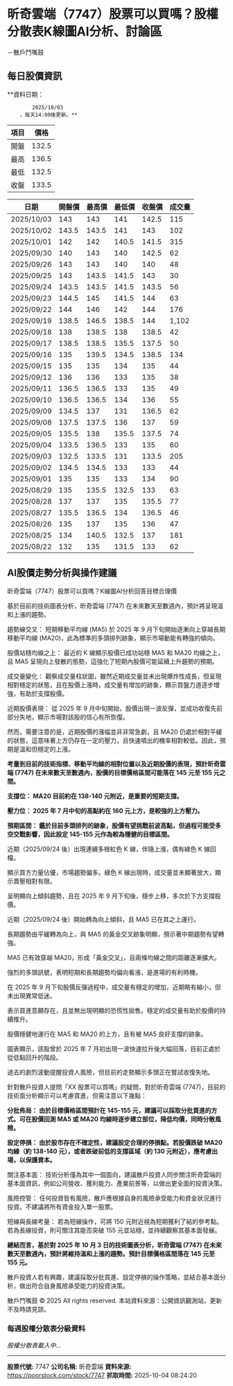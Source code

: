 # 昕奇雲端（7747）股票可以買嗎？股權分散表K線圖AI分析、討論區
－散戶鬥嘴鼓

## 每日股價資訊

**資料日期：
        
            2025/10/03
        ，每天14:00後更新。**

| 項目 | 價格 |
|------|------|
| 開盤 | 132.5 |
| 最高 | 136.5 |
| 最低 | 132.5 |
| 收盤 | 133.5 |

| 日期 | 開盤價 | 最高價 | 最低價 | 收盤價 | 成交量 |
|------|--------|--------|--------|--------|--------|
| 2025/10/03 | 143 | 143 | 141 | 142.5 | 115 |
| 2025/10/02 | 143.5 | 143.5 | 141 | 143 | 102 |
| 2025/10/01 | 142 | 142 | 140.5 | 141.5 | 315 |
| 2025/09/30 | 140 | 143 | 140 | 142.5 | 62 |
| 2025/09/26 | 143 | 143 | 140 | 140 | 48 |
| 2025/09/25 | 143 | 143.5 | 141.5 | 143 | 30 |
| 2025/09/24 | 143.5 | 143.5 | 141.5 | 143.5 | 56 |
| 2025/09/23 | 144.5 | 145 | 141.5 | 144 | 63 |
| 2025/09/22 | 144 | 146 | 142 | 144 | 176 |
| 2025/09/19 | 138.5 | 146.5 | 138.5 | 144 | 1,102 |
| 2025/09/18 | 138 | 138.5 | 138 | 138.5 | 42 |
| 2025/09/17 | 138.5 | 138.5 | 135.5 | 137.5 | 50 |
| 2025/09/16 | 135 | 139.5 | 134.5 | 138.5 | 134 |
| 2025/09/15 | 135 | 135 | 134 | 135 | 44 |
| 2025/09/12 | 136 | 136 | 133 | 135 | 38 |
| 2025/09/11 | 136.5 | 136.5 | 133 | 135 | 49 |
| 2025/09/10 | 136.5 | 136.5 | 134 | 136 | 55 |
| 2025/09/09 | 134.5 | 137 | 131 | 136.5 | 62 |
| 2025/09/08 | 137.5 | 137.5 | 136 | 137 | 59 |
| 2025/09/05 | 135.5 | 138 | 135.5 | 137.5 | 74 |
| 2025/09/04 | 133.5 | 136.5 | 133 | 135 | 60 |
| 2025/09/03 | 132.5 | 133.5 | 131 | 133.5 | 205 |
| 2025/09/02 | 134.5 | 134.5 | 133 | 133 | 44 |
| 2025/09/01 | 135 | 135 | 133 | 134 | 90 |
| 2025/08/29 | 135 | 135.5 | 132.5 | 133 | 63 |
| 2025/08/28 | 137 | 137 | 135 | 135.5 | 77 |
| 2025/08/27 | 135.5 | 136.5 | 134 | 136.5 | 46 |
| 2025/08/26 | 135 | 137 | 135 | 136 | 47 |
| 2025/08/25 | 134 | 140.5 | 132.5 | 137 | 181 |
| 2025/08/22 | 132 | 135 | 131.5 | 133 | 62 |

## AI股價走勢分析與操作建議

昕奇雲端（7747）股票可以買嗎？K線圖AI分析回答目標合理價

基於目前的技術圖表分析，昕奇雲端 (7747) 在未來數天至數週內，預計將呈現溫和上漲的趨勢。

趨勢線交叉： 短期移動平均線 (MA5) 於 2025 年 9 月下旬開始逐漸向上穿越長期移動平均線 (MA20)，此為標準的多頭排列跡象，顯示市場動能有轉強的傾向。

股價站穩均線之上： 最近的 K 線顯示股價已成功站穩 MA5 和 MA20 均線之上，且 MA5 呈現向上發散的態勢，這強化了短期內股價可能延續上升趨勢的預期。

成交量變化： 觀察成交量柱狀圖，雖然近期成交量並未出現爆炸性成長，但呈現相對穩定的狀態，且在股價上漲時，成交量有增加的跡象，顯示買盤力道逐步增強，有助於支撐股價。

近期股價表現： 從 2025 年 9 月中旬開始，股價出現一波反彈，並成功收復先前部分失地，顯示市場對該股的信心有所恢復。

然而，需要注意的是，近期股價的漲幅並非非常急劇，且 MA20 仍處於相對平緩的狀態，這意味著上方仍存在一定的壓力，且快速噴出的機率相對較低。因此，預期是溫和但穩定的上漲。

**考量到目前的技術指標、移動平均線的相對位置以及近期股價的表現，預計昕奇雲端 (7747) 在未來數天至數週內，股價的目標價格區間可能落在 145 元至 155 元之間。**

**支撐位： MA20 目前約在 138-140 元附近，是重要的短期支撐。**

**壓力位： 2025 年 7 月中旬的高點約在 160 元上方，是較強的上方壓力。**

**預期區間： 鑑於目前多頭排列的跡象，股價有望挑戰前波高點，但過程可能受多空交戰影響，因此設定 145-155 元作為較為穩健的目標區間。**

近期（2025/09/24 後）出現連續多根紅色 K 線，伴隨上漲，偶有綠色 K 線回檔。

顯示買方力量佔優，市場趨勢偏多。綠色 K 線出現時，成交量並未顯著放大，顯示賣壓相對有限。

呈明顯向上傾斜趨勢，且在 2025 年 9 月下旬後，穩步上移，多次於下方支撐股價。

近期（2025/09/24 後）開始轉為向上傾斜，且 MA5 已在其之上運行。

長期趨勢由平緩轉為向上，與 MA5 的黃金交叉跡象明顯，預示著中期趨勢有望轉強。

MA5 已有效穿越 MA20，形成「黃金交叉」，且兩條均線之間的距離逐漸擴大。

強烈的多頭訊號，表明短期和長期趨勢均偏向看漲，是進場的有利時機。

在 2025 年 9 月下旬股價反彈過程中，成交量有穩定的增加，近期略有縮小，但未出現異常低迷。

表示買進意願存在，且並無出現明顯的恐慌性拋售。穩定的成交量有助於股價的持續推升。

股價穩健地運行在 MA5 和 MA20 的上方，且有被 MA5 良好支撐的跡象。

圖表顯示，該股曾於 2025 年 7 月初出現一波快速拉升後大幅回落，目前正處於從低點回升的階段。

過去的劇烈波動提醒投資人風險，但目前的走勢顯示多頭正在嘗試收復失地。

針對散戶投資人提問「XX 股票可以買嗎」的疑問，對於昕奇雲端 (7747)，目前的技術面分析顯示可以考慮買進，但需注意以下幾點：

**分批佈局： 由於目標價格區間預計在 145-155 元，建議可以採取分批買進的方式。可在股價回測 MA5 或 MA20 均線時逐步建立部位，降低均價，同時分散風險。**

**設定停損： 由於股市存在不確定性，建議設定合理的停損點。若股價跌破 MA20 均線（約 138-140 元），或者跌破前低的支撐區域（約 130 元附近），應考慮出場，以保護資本。**

關注基本面： 技術分析僅為其中一個面向，建議散戶投資人同步關注昕奇雲端的基本面資訊，例如公司營收、獲利能力、產業前景等，以做出更全面的投資決策。

風險控管： 任何投資皆有風險，散戶應根據自身的風險承受能力和資金狀況進行投資。不建議將所有資金投入單一股票。

短線與長線考量： 若為短線操作，可將 150 元附近視為短期獲利了結的參考點。若為長線投資，則可關注其能否突破 155 元並站穩，並持續觀察其基本面發展。

**總結而言，基於對 2025 年 10 月 3 日的技術圖表分析，昕奇雲端 (7747) 在未來數天至數週內，預計將維持溫和上漲的趨勢。預計目標價格區間落在 145 元至 155 元。**

散戶投資人若有興趣，建議採取分批買進、設定停損的操作策略，並結合基本面分析，做出符合自身風險承受能力的投資決策。

散戶鬥嘴鼓 © 2025 All rights reserved. 本站資料來源：公開資訊觀測站，更新不及時請見諒。

### 每週股權分散表分級資料

*股權分散表載入中...*

---

**股票代號:** 7747
**公司名稱:** 昕奇雲端
**資料來源:** https://poorstock.com/stock/7747
**抓取時間:** 2025-10-04 08:24:20
